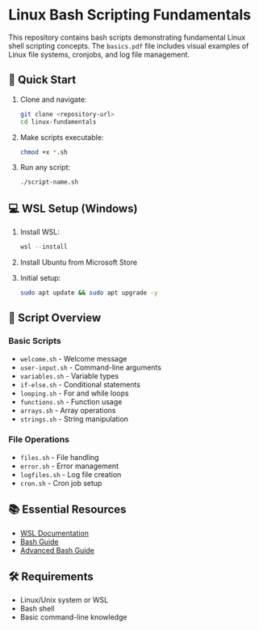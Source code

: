 # Linux Bash Scripting Fundamentals

This repository contains bash scripts demonstrating fundamental Linux shell scripting concepts. The `basics.pdf` file includes visual examples of Linux file systems, cronjobs, and log file management.

## 🚀 Quick Start

1. Clone and navigate:
   ```bash
   git clone <repository-url>
   cd linux-fundamentals
   ```

2. Make scripts executable:
   ```bash
   chmod +x *.sh
   ```

3. Run any script:
   ```bash
   ./script-name.sh
   ```

## 💻 WSL Setup (Windows)

1. Install WSL:
   ```powershell
   wsl --install
   ```

2. Install Ubuntu from Microsoft Store

3. Initial setup:
   ```bash
   sudo apt update && sudo apt upgrade -y
   ```

## 📝 Script Overview

### Basic Scripts
- `welcome.sh` - Welcome message
- `user-input.sh` - Command-line arguments
- `variables.sh` - Variable types
- `if-else.sh` - Conditional statements
- `looping.sh` - For and while loops
- `functions.sh` - Function usage
- `arrays.sh` - Array operations
- `strings.sh` - String manipulation

### File Operations
- `files.sh` - File handling
- `error.sh` - Error management
- `logfiles.sh` - Log file creation
- `cron.sh` - Cron job setup

## 📚 Essential Resources

- [WSL Documentation](https://docs.microsoft.com/en-us/windows/wsl/)
- [Bash Guide](https://tldp.org/LDP/Bash-Beginners-Guide/html/)
- [Advanced Bash Guide](https://tldp.org/LDP/abs/html/)

## 🛠️ Requirements

- Linux/Unix system or WSL
- Bash shell
- Basic command-line knowledge
